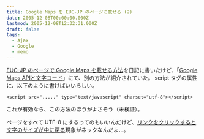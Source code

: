 ```yaml
---
title: Google Maps を EUC-JP のページに載せる (2)
date: 2005-12-08T00:00:00.000Z
lastmod: 2005-12-08T12:32:31.000Z
draft: false
tags:
  - Ajax
  - Google
  - memo
---
```


[EUC-JP のページで Google Maps を載せる方法](/posts/20050810/p02)を日記に書いたけど、「[Google Maps APIと文字コード](http://neta.ywcafe.net/000506.html)」にて、別の方法が紹介されていた。 script タグの属性に、以下のように書けばいいらしい。

```
<script src="....." type="text/javascript" charset="utf-8"></script>
```

これが有効なら、この方法のほうがよさそう（未検証）。

ページをすべて UTF-8 にするってのもいいんだけど、[リンクをクリックすると文字のサイズが中に戻る](/posts/20050510/p02)現象がネックなんだよ…。
